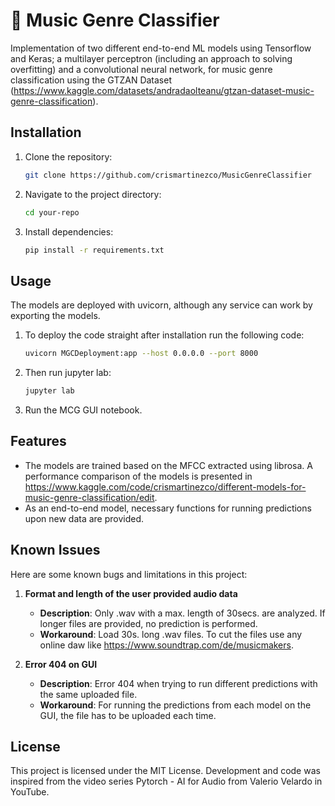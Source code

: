 # :musical_note: Music Genre Classifier
Implementation of two different end-to-end ML models using Tensorflow and Keras; a multilayer perceptron (including an approach to solving overfitting) and a convolutional neural network, for music genre classification using the GTZAN Dataset (https://www.kaggle.com/datasets/andradaolteanu/gtzan-dataset-music-genre-classification).

## Installation

1. Clone the repository:
   ```bash
   git clone https://github.com/crismartinezco/MusicGenreClassifier

2. Navigate to the project directory:
   ```bash
   cd your-repo

3. Install dependencies:
   ```bash
   pip install -r requirements.txt

## Usage

The models are deployed with uvicorn, although any service can work by exporting the models. 

1. To deploy the code straight after installation run the following code:
   ```bash
   uvicorn MGCDeployment:app --host 0.0.0.0 --port 8000

2. Then run jupyter lab:
   ```bash
   jupyter lab

3. Run the MCG GUI notebook.

## Features

- The models are trained based on the MFCC extracted using librosa. A performance comparison of the models is presented in https://www.kaggle.com/code/crismartinezco/different-models-for-music-genre-classification/edit.
- As an end-to-end model, necessary functions for running predictions upon new data are provided.

## Known Issues

Here are some known bugs and limitations in this project:

1. **Format and length of the user provided audio data**  
   - **Description**: Only .wav with a max. length of 30secs. are analyzed. If longer files are provided, no prediction is performed.
   - **Workaround**: Load 30s. long .wav files. To cut the files use any online daw like https://www.soundtrap.com/de/musicmakers.

2. **Error 404 on GUI**  
   - **Description**: Error 404 when trying to run different predictions with the same uploaded file.
   - **Workaround**: For running the predictions from each model on the GUI, the file has to be uploaded each time.

## License

This project is licensed under the MIT License. Development and code was inspired from the video series Pytorch - AI for Audio from Valerio Velardo in YouTube.
